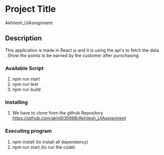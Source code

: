 # Project Title

Akhilesh_UIAssignment

## Description

This application is made in React js and it is using the api's to fetch the data . 
Show the points to be earned by the customer after purschasing.


### Available Script

1) npm run start
2) npm run test 
3) npm run build

### Installing

1) We have to clone from the github Repository 
   https://github.com/akhil030698/Akhilesh_UIAssignment

### Executing program

1) npm install (to install all dependency)
2) npm run start (to run the code)
